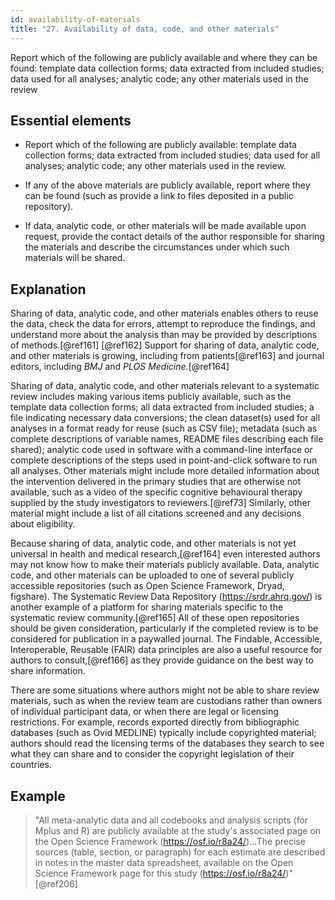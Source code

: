 ```yaml
---
id: availability-of-materials
title: "27. Availability of data, code, and other materials"
---
```


Report which of the following are publicly available and where they can be found: template data collection forms; data extracted from included studies; data used for all analyses; analytic code; any other materials used in the review

## Essential elements

-   Report which of the following are publicly available: template data
    collection forms; data extracted from included studies; data used
    for all analyses; analytic code; any other materials used in the
    review.

-   If any of the above materials are publicly available, report where
    they can be found (such as provide a link to files deposited in a
    public repository).

-   If data, analytic code, or other materials will be made available
    upon request, provide the contact details of the author responsible
    for sharing the materials and describe the circumstances under which
    such materials will be shared.

## Explanation

Sharing of data, analytic code, and other materials
enables others to reuse the data, check the data for errors, attempt to
reproduce the findings, and understand more about the analysis than may
be provided by descriptions of methods.[@ref161] [@ref162] Support for
sharing of data, analytic code, and other materials is growing,
including from patients[@ref163] and journal editors, including *BMJ*
and *PLOS Medicine*.[@ref164]

Sharing of data, analytic code, and other materials relevant to a
systematic review includes making various items publicly available, such
as the template data collection forms; all data extracted from included
studies; a file indicating necessary data conversions; the clean
dataset(s) used for all analyses in a format ready for reuse (such as
CSV file); metadata (such as complete descriptions of variable names,
README files describing each file shared); analytic code used in
software with a command-line interface or complete descriptions of the
steps used in point-and-click software to run all analyses. Other
materials might include more detailed information about the intervention
delivered in the primary studies that are otherwise not available, such
as a video of the specific cognitive behavioural therapy supplied by the
study investigators to reviewers.[@ref73] Similarly, other material
might include a list of all citations screened and any decisions about
eligibility.

Because sharing of data, analytic code, and other materials is not yet
universal in health and medical research,[@ref164] even interested
authors may not know how to make their materials publicly available.
Data, analytic code, and other materials can be uploaded to one of
several publicly accessible repositories (such as Open Science
Framework, Dryad, figshare). The Systematic Review Data Repository
(<https://srdr.ahrq.gov/>) is another example of a platform for sharing
materials specific to the systematic review community.[@ref165] All of
these open repositories should be given consideration, particularly if
the completed review is to be considered for publication in a paywalled
journal. The Findable, Accessible, Interoperable, Reusable (FAIR) data
principles are also a useful resource for authors to consult,[@ref166]
as they provide guidance on the best way to share information.

There are some situations where authors might not be able to share
review materials, such as when the review team are custodians rather
than owners of individual participant data, or when there are legal or
licensing restrictions. For example, records exported directly from
bibliographic databases (such as Ovid MEDLINE) typically include
copyrighted material; authors should read the licensing terms of the
databases they search to see what they can share and to consider the
copyright legislation of their countries.

## Example

> "All meta-analytic data and all codebooks and analysis scripts (for
Mplus and R) are publicly available at the study's associated page on
the Open Science Framework (<https://osf.io/r8a24/>)\...The precise
sources (table, section, or paragraph) for each estimate are described
in notes in the master data spreadsheet, available on the Open Science
Framework page for this study (<https://osf.io/r8a24/>)"[@ref206]
